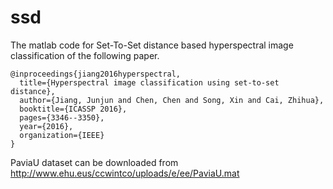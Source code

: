 # ssd
The matlab code for Set-To-Set distance based hyperspectral image classification of the following paper.
```
@inproceedings{jiang2016hyperspectral,
  title={Hyperspectral image classification using set-to-set distance},
  author={Jiang, Junjun and Chen, Chen and Song, Xin and Cai, Zhihua},
  booktitle={ICASSP 2016},
  pages={3346--3350},
  year={2016},
  organization={IEEE}
}
```

PaviaU dataset can be downloaded from http://www.ehu.eus/ccwintco/uploads/e/ee/PaviaU.mat
